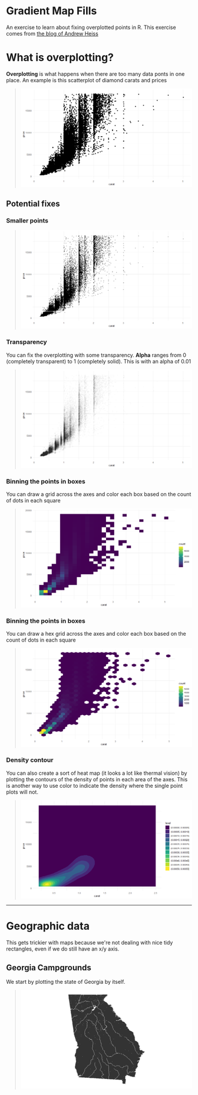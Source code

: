 # Gradient Map Fills

An exercise to learn about fixing overplotted points in R. This exercise comes from [the blog of Andrew Heiss](https://www.andrewheiss.com/blog/2023/07/28/gradient-map-fills-r-sf/index.html)

# What is overplotting?

**Overplotting** is what happens when there are too many data ponts in one place. An example is this scatterplot of diamond carats and prices

> ![Overplotted scatterplot](img/fig0.png)

## Potential fixes

### Smaller points

> ![smaller points](img/fig1.png)

### Transparency

You can fix the overplotting with some transparency. **Alpha** ranges from 0 (completely transparent) to 1 (completely solid). This is with an alpha of 0.01

> ![smaller points](img/fig2.png)

### Binning the points in boxes

You can draw a grid across the axes and color each box based on the count of dots in each square

> ![binned points](img/fig3.png)

### Binning the points in boxes

You can draw a hex grid across the axes and color each box based on the count of dots in each square

> ![binned points](img/fig4.png)

### Density contour

You can also create a sort of heat map (it looks a lot like thermal vision) by plotting the contours of the density of points in each area of the axes. This is another way to use color to indicate the density where the single point plots will not.

> ![density](img/fig5.png)


--- 

# Geographic data

This gets trickier with maps because we're not dealing with nice tidy rectangles, even if we do still have an x/y axis.

## Georgia Campgrounds

We start by plotting the state of Georgia by itself.

> ![Georgia](img/fig6.png)

